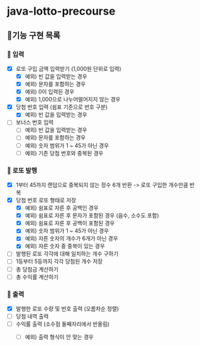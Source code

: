 # java-lotto-precourse

## 📌기능 구현 목록
### 📝 입력

- [X] 로또 구입 금액 입력받기 (1,000원 단위로 입력)
    - [X] 예외) 빈 값을 입력받는 경우
    - [X] 예외) 문자를 포함하는 경우
    - [X] 예외) 0이 입력된 경우
    - [X] 예외) 1,000으로 나누어떨어지지 않는 경우

- [X] 당첨 번호 입력 (쉼표 기준으로 번호 구분)
    - [X] 예외) 빈 값을 입력받는 경우

- [ ] 보너스 번호 입력
    - [ ] 예외) 빈 값을 입력받는 경우
    - [ ] 예외) 문자를 포함하는 경우
    - [ ] 예외) 숫자 범위가 1 ~ 45가 아닌 경우
    - [ ] 예외) 기존 당첨 번호와 중복된 경우

### 📝 로또 발행

- [X] 1부터 45까지 랜덤으로 중복되지 않는 정수 6개 반환 -> 로또 구입한 개수만큼 반복
- [X] 당첨 번호 로또 형태로 저장
    - [X] 예외) 쉼표로 자른 후 공백인 경우
    - [X] 예외) 쉼표로 자른 후 문자가 포함된 경우 (음수, 소수도 포함)
    - [X] 예외) 쉼표로 자른 후 공백이 포함된 경우
    - [X] 예외) 숫자 범위가 1 ~ 45가 아닌 경우
    - [X] 예외) 자른 숫자의 개수가 6개가 아닌 경우
    - [X] 예외) 자른 숫자 중 중복이 있는 경우
- [ ] 발행된 로또 각각에 대해 일치하는 개수 구하기
- [ ] 1등부터 5등까지 각각 당첨된 개수 저장
- [ ] 총 당첨금 계산하기
- [ ] 총 수익률 계산하기

### 📝 출력

- [X] 발행한 로또 수량 및 번호 출력 (오름차순 정렬)
- [ ] 당첨 내역 출력
- [ ] 수익률 출력 (소수점 둘째자리에서 반올림)
    - [ ] 예외) 출력 형식이 안 맞는 경우

